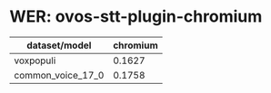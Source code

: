 
# WER: ovos-stt-plugin-chromium
|dataset/model|chromium|
|-|-|
| voxpopuli | 0.1627 |
| common_voice_17_0 | 0.1758 |